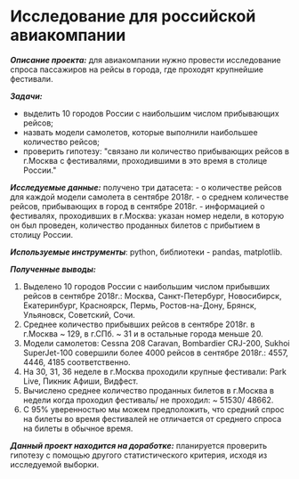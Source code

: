 # **Исследование для российской авиакомпании**

***Описание проекта:*** для авиакомпании нужно провести исследование спроса пассажиров на рейсы в города, где проходят крупнейшие фестивали.

***Задачи:***
  - выделить 10 городов России с наибольшим числом прибывающих рейсов;
  - назвать модели самолетов, которые выполнили наибольшее количество рейсов;
  - проверить гипотезу: "связано ли количество прибывающих рейсов в г.Москва с фестивалями, проходившими в это время в столице России."
    
***Исследуемые данные:***
     получено три датасета:
        - о количестве рейсов для каждой модели самолета в сентябре 2018г.
        - о среднем количестве рейсов, прибывающих в город в сентябре 2018г.
        - информацией о фестивалях, проходивших в г.Москва: указан номер недели, в которую он был проведен, количество проданных билетов с прибытием в столицу России. 

***Используемые инструменты***: python, библиотеки - pandas, matplotlib.

***Полученные выводы:***
   1. Выделено 10 городов России с наибольшим числом прибывших рейсов в сентябре 2018г.: Москва, Санкт-Петербург, Новосибирск, Екатеринбург, Красноярск, Пермь, Ростов-на-Дону, Брянск, Ульяновск, Советский, Сочи.
   1. Среднее количество прибывших рейсов в сентябре 2018г. в г.Москва ~ 129, в г.СПб. ~ 31 и в остальные города меньше 20.
   1. Модели самолетов: Cessna 208 Caravan, Bombardier CRJ-200, Sukhoi SuperJet-100 совершили более 4000 рейсов в сентябре 2018г.: 4557, 4446, 4185 соответственно.
   1. На 30, 31, 36 неделе в г.Москва проходили крупные фестивали: Park Live, Пикник Афиши, Видфест.
   1. Вычислено среднее количество проданных билетов в г.Москва в недели когда проходил фестиваль/ не проходил: ~ 51530/ 48662.
   1. С 95% уверенностью мы можем предположить, что средний спрос на билеты во время фестивалей не отличается от среднего спроса на билеты в обычное время.
   
***Данный проект находится на доработке:***
  планируется проверить гипотезу с помощью другого статистического критерия, исходя из исследуемой выборки.
